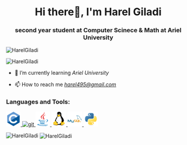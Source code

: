 <h1 align="center">Hi  there👋, I'm Harel Giladi</h1>
<h3 align="center">second year student at Computer Scinece & Math at Ariel University</h3>

<p align="left"> <img src="https://komarev.com/ghpvc/?username=HarelGiladi&label=Profile%20views&color=0e75b6&style=flat" alt="HarelGiladi" /> </p>
<p align="left"> <img src="https://komarev.com/ghpvc/?username=HarelGiladi&label=Visitors%20views&color=0e75b6&style=flat" alt="HarelGiladi" /> </p>


- 🌱 I’m currently learning *Ariel University*

- 📫 How to reach me *harel495@gmail.com*



<h3 align="left">Languages and Tools:</h3>
<p align="left"> 
  <a href="https://www.cprogramming.com/" target="_blank" rel="noreferrer"> <img src="https://raw.githubusercontent.com/devicons/devicon/master/icons/c/c-original.svg" alt="c" width="40" height="40"/> </a> <a href="https://www.w3schools.com/cpp/" target="_blank" rel="noreferrer"></a> <a href="https://git-scm.com/" target="_blank" rel="noreferrer">
  <img src="https://www.vectorlogo.zone/logos/git-scm/git-scm-icon.svg" alt="git" width="40" height="40"/> </a> <a href="https://www.java.com" target="_blank" rel="noreferrer"> <img src="https://raw.githubusercontent.com/devicons/devicon/master/icons/java/java-original.svg" alt="java" width="40" height="40"/> </a> <a href="https://www.linux.org/" target="_blank" rel="noreferrer"> <img src="https://raw.githubusercontent.com/devicons/devicon/master/icons/linux/linux-original.svg" alt="linux" width="40" height="40"/> </a> <a href="https://www.mysql.com/" target="_blank" rel="noreferrer"> <img src="https://raw.githubusercontent.com/devicons/devicon/master/icons/mysql/mysql-original-wordmark.svg" alt="mysql" width="40" height="40"/> </a> <a href="https://www.python.org" target="_blank" rel="noreferrer"> <img src="https://raw.githubusercontent.com/devicons/devicon/master/icons/python/python-original.svg" alt="python" width="40" height="40"/> </a> </p>

<p><img align="left" src="https://github-readme-stats.vercel.app/api/top-langs?username=HarelGiladi&layout=compact&theme=dracula&langs_count=6" alt="HarelGiladi" /></p>

<p>&nbsp;<img align="center" src="https://github-readme-stats.vercel.app/api?username=HarelGiladi&show_icons=true&locale=en&theme=dracula&langs_count=10" alt="HarelGiladi" /></p>
